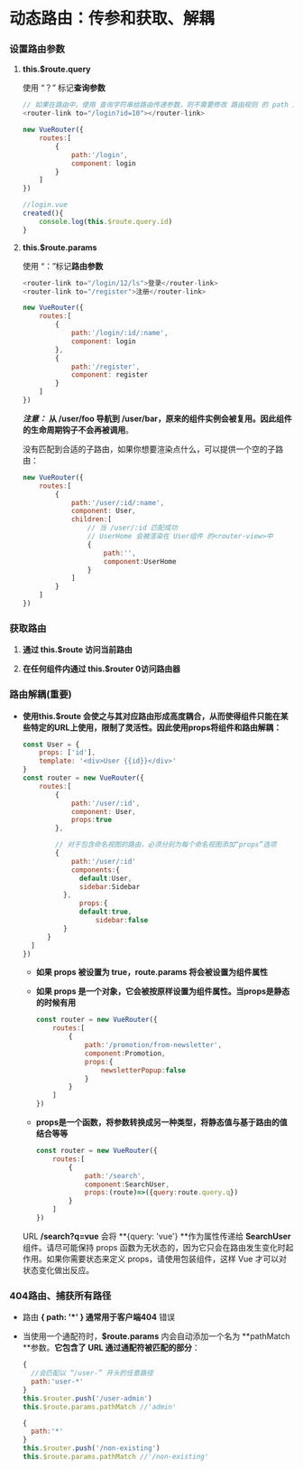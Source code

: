 # 动态路由：传参和获取、解耦

### 设置路由参数

1. **this.$route.query**

   使用 “？” 标记**查询参数**

   ```javascript
   // 如果在路由中，使用 查询字符串给路由传递参数，则不需要修改 路由规则 的 path 属性
   <router-link to="/login?id=10"></router-link>
   
   new VueRouter({
       routes:[
           {
               path:'/login',
               component: login
           }
       ]
   })
   
   //login.vue
   created(){
       console.log(this.$route.query.id)
   }
   ```

2. **this.$route.params**

   使用 “：”标记**路由参数**

   ```javascript
   <router-link to="/login/12/ls">登录</router-link>
   <router-link to="/register">注册</router-link>
   
   new VueRouter({
       routes:[
           {
               path:'/login/:id/:name',
               component: login
           },
           {
               path:'/register',
               component: register
           }
       ]
   })
   ```

   ***注意：*** **从 /user/foo 导航到 /user/bar，原来的组件实例会被复用。因此组件的生命周期钩子不会再被调用**。

   没有匹配到合适的子路由，如果你想要渲染点什么，可以提供一个空的子路由：

   ```javascript
   new VueRouter({
       routes:[
           {
               path:'/user/:id/:name',
               component: User,
               children:[
                   // 当 /user/:id 匹配成功
                   // UserHome 会被渲染在 User组件 的<router-view>中
                   {
                       path:'',
                       component:UserHome
                   }
               ]
           }
       ]
   })
   ```

### 获取路由

1. **通过 this.$route 访问当前路由**

2. **在任何组件内通过 this.$router 0访问路由器**

### 路由解耦(重要)

* **使用this.$route 会使之与其对应路由形成高度耦合，从而使得组件只能在某些特定的URL上使用，限制了灵活性。因此使用props将组件和路由解耦：**

  ```javascript
  const User = {
      props: ['id'],
      template: '<div>User {{id}}</div>'
  }
  const router = new VueRouter({
      routes:[
          {
              path:'/user/:id', 
              component: User, 
              props:true
          },
  
          // 对于包含命名视图的路由，必须分别为每个命名视图添加“props”选项
          {
              path:'/user/:id'
              components:{ 
              	default:User, 
              	sidebar:Sidebar
          	},
        		props:{
          		default:true,
        			sidebar:false
          	}
        }
    ]
  })
  ```
  
  * **如果 props 被设置为 true，route.params 将会被设置为组件属性**
  
  * **如果 props 是一个对象，它会被按原样设置为组件属性。当props是静态的时候有用**
  
    ```javascript
    const router = new VueRouter({
        routes:[
            { 
                path:'/promotion/from-newsletter',
                component:Promotion,
                props:{
                    newsletterPopup:false
                }
            }
        ]
    })
    ```
  
  * **props是一个函数，将参数转换成另一种类型，将静态值与基于路由的值结合等等**
  
    ```javascript
    const router = new VueRouter({
        routes:[
            { 
                path:'/search',
            	component:SearchUser,
             	props:(route)=>({query:route.query.q})
            }
        ]
    })
    ```
  
  URL **/search?q=vue** 会将 **{query: 'vue'} **作为属性传递给 **SearchUser** 组件。请尽可能保持 props 函数为无状态的，因为它只会在路由发生变化时起作用。如果你需要状态来定义 props，请使用包装组件，这样 Vue 才可以对状态变化做出反应。

### 404路由、捕获所有路径

* 路由 **{ path: '*' } **通常用于客户端**404** 错误

* 当使用一个通配符时，**$route.params** 内会自动添加一个名为 **pathMatch  **参数。**它包含了 URL 通过通配符被匹配的部分**：

  ```js
  {
  	//会匹配以 “/user-” 开头的任意路径
  	path:'user-*'
  }
  this.$router.push('/user-admin')
  this.$route.params.pathMatch //'admin'
  
  {
  	path:'*'
  }
  this.$router.push('/non-existing')
  this.$route.params.pathMatch //'/non-existing'
  ```

  